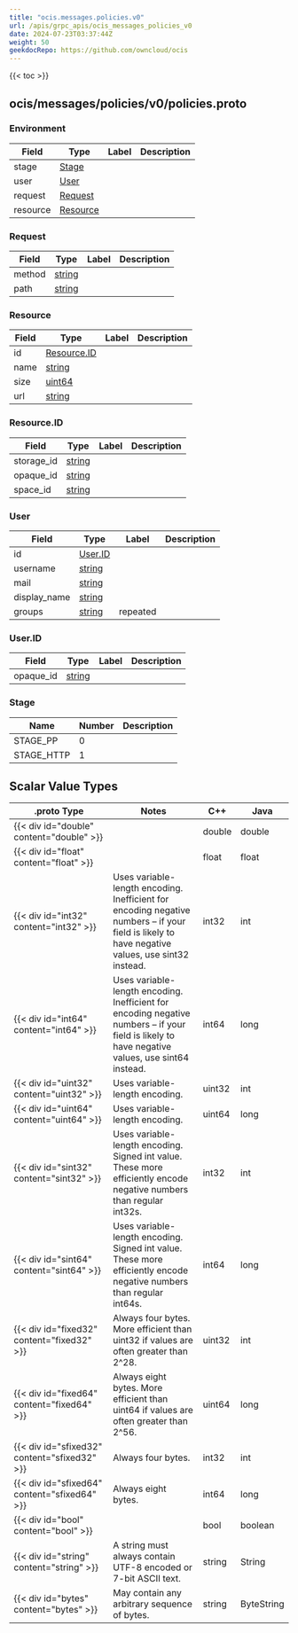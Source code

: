 ```yaml
---
title: "ocis.messages.policies.v0"
url: /apis/grpc_apis/ocis_messages_policies_v0
date: 2024-07-23T03:37:44Z
weight: 50
geekdocRepo: https://github.com/owncloud/ocis
---
```


{{< toc >}}



## ocis/messages/policies/v0/policies.proto

### Environment



| Field | Type | Label | Description |
| ----- | ---- | ----- | ----------- |
| stage | [Stage](#stage) |  |  |
| user | [User](#user) |  |  |
| request | [Request](#request) |  |  |
| resource | [Resource](#resource) |  |  |

### Request



| Field | Type | Label | Description |
| ----- | ---- | ----- | ----------- |
| method | [string](#string) |  |  |
| path | [string](#string) |  |  |

### Resource



| Field | Type | Label | Description |
| ----- | ---- | ----- | ----------- |
| id | [Resource.ID](#resourceid) |  |  |
| name | [string](#string) |  |  |
| size | [uint64](#uint64) |  |  |
| url | [string](#string) |  |  |

### Resource.ID



| Field | Type | Label | Description |
| ----- | ---- | ----- | ----------- |
| storage_id | [string](#string) |  |  |
| opaque_id | [string](#string) |  |  |
| space_id | [string](#string) |  |  |

### User



| Field | Type | Label | Description |
| ----- | ---- | ----- | ----------- |
| id | [User.ID](#userid) |  |  |
| username | [string](#string) |  |  |
| mail | [string](#string) |  |  |
| display_name | [string](#string) |  |  |
| groups | [string](#string) | repeated |  |

### User.ID



| Field | Type | Label | Description |
| ----- | ---- | ----- | ----------- |
| opaque_id | [string](#string) |  |  |

### Stage



| Name | Number | Description |
| ---- | ------ | ----------- |
| STAGE_PP | 0 |  |
| STAGE_HTTP | 1 |  |

## Scalar Value Types

| .proto Type | Notes | C++ | Java |
| ----------- | ----- | --- | ---- |
| {{< div id="double" content="double" >}} |  | double | double |
| {{< div id="float" content="float" >}} |  | float | float |
| {{< div id="int32" content="int32" >}} | Uses variable-length encoding. Inefficient for encoding negative numbers – if your field is likely to have negative values, use sint32 instead. | int32 | int |
| {{< div id="int64" content="int64" >}} | Uses variable-length encoding. Inefficient for encoding negative numbers – if your field is likely to have negative values, use sint64 instead. | int64 | long |
| {{< div id="uint32" content="uint32" >}} | Uses variable-length encoding. | uint32 | int |
| {{< div id="uint64" content="uint64" >}} | Uses variable-length encoding. | uint64 | long |
| {{< div id="sint32" content="sint32" >}} | Uses variable-length encoding. Signed int value. These more efficiently encode negative numbers than regular int32s. | int32 | int |
| {{< div id="sint64" content="sint64" >}} | Uses variable-length encoding. Signed int value. These more efficiently encode negative numbers than regular int64s. | int64 | long |
| {{< div id="fixed32" content="fixed32" >}} | Always four bytes. More efficient than uint32 if values are often greater than 2^28. | uint32 | int |
| {{< div id="fixed64" content="fixed64" >}} | Always eight bytes. More efficient than uint64 if values are often greater than 2^56. | uint64 | long |
| {{< div id="sfixed32" content="sfixed32" >}} | Always four bytes. | int32 | int |
| {{< div id="sfixed64" content="sfixed64" >}} | Always eight bytes. | int64 | long |
| {{< div id="bool" content="bool" >}} |  | bool | boolean |
| {{< div id="string" content="string" >}} | A string must always contain UTF-8 encoded or 7-bit ASCII text. | string | String |
| {{< div id="bytes" content="bytes" >}} | May contain any arbitrary sequence of bytes. | string | ByteString |

